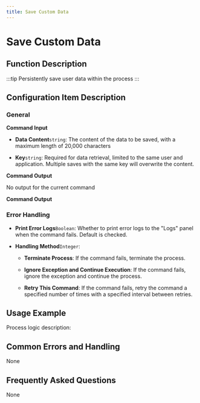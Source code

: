 ```yaml
---
title: Save Custom Data
---
```


# Save Custom Data

## Function Description

:::tip 
Persistently save user data within the process
:::

## Configuration Item Description

### General

**Command Input**

- **Data Content**`string`: The content of the data to be saved, with a maximum length of 20,000 characters

- **Key**`string`: Required for data retrieval, limited to the same user and application. Multiple saves with the same key will overwrite the content.


**Command Output**

No output for the current command


**Command Output**

### Error Handling

- **Print Error Logs**`Boolean`: Whether to print error logs to the "Logs" panel when the command fails. Default is checked. 

- **Handling Method**`Integer`:

    - **Terminate Process**: If the command fails, terminate the process.

    - **Ignore Exception and Continue Execution**: If the command fails, ignore the exception and continue the process.

    - **Retry This Command**: If the command fails, retry the command a specified number of times with a specified interval between retries.

## Usage Example

Process logic description:

## Common Errors and Handling

None

## Frequently Asked Questions

None

